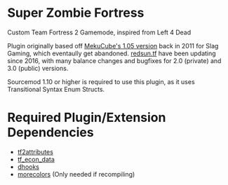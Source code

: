 # Super Zombie Fortress

Custom Team Fortress 2 Gamemode, inspired from Left 4 Dead

Plugin originally based off [MekuCube's 1.05 version](https://forums.alliedmods.net/showthread.php?p=1467101) back in 2011 for Slag Gaming, which eventaully get abandoned.
[redsun.tf](https://redsun.tf/) have been updating since 2016, with many balance changes and bugfixes for 2.0 (private) and 3.0 (public) versions.

Sourcemod 1.10 or higher is required to use this plugin, as it uses Transitional Syntax Enum Structs.

# Required Plugin/Extension Dependencies

- [tf2attributes](https://forums.alliedmods.net/showthread.php?t=210221)
- [tf_econ_data](https://forums.alliedmods.net/showthread.php?t=315011)
- [dhooks](https://forums.alliedmods.net/showthread.php?t=180114)
- [morecolors](https://forums.alliedmods.net/showthread.php?t=185016) (Only needed if recompiling)
